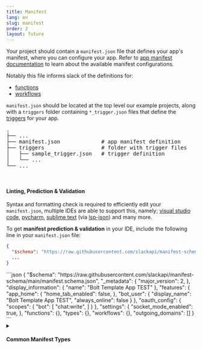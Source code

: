 ```yaml
---
title: Manifest
lang: en
slug: manifest
order: 2
layout: future
---
```



<div class="section-content">

Your project should contain a `manifest.json` file that defines your app's manifest, where you can configure your app.
Refer to <a href="https://api.slack.com/reference/manifests" target="_blank">app manifest documentation</a> to learn
about the available manifest configurations.

Notably this file informs slack of the definitions for:

* [functions](/bolt-python/future/concepts#manifest-functions)
* [workflows](/bolt-python/future/concepts#manifest-workflows)

`manifest.json` should be located at the top level our example projects, along with a `triggers` folder containing
`*_trigger.json` files that define the <a href="https://api.slack.com/future/triggers" target="_blank">triggers</a>
for your app.

<pre class="structure">
.
├── ...
├── manifest.json             # app manifest definition
├── triggers                  # folder with trigger files
│   ├── sample_trigger.json   # trigger definition
│   └── ...
└── ...
</pre>

<br>

#### Linting, Prediction & Validation

Syntax and formatting check is required to efficiently edit your `manifest.json`, multiple IDEs are able to support
this, namely; <a href="https://code.visualstudio.com/docs/languages/json#_mapping-in-the-json" target="_blank">visual studio code</a>, <a href="https://www.jetbrains.com/help/pycharm/json.html#ws_json_schema_add_custom" target="_blank">pycharm</a>, <a href="https://www.sublimetext.com/" target="_blank">sublime text</a> (via <a href="https://packagecontrol.io/packages/LSP-json" target="_blank">lsp-json</a>) and many more.

To get **manifest prediction & validation** in your IDE, include the following line in your `manifest.json` file:

```json
{
  "$schema": "https://raw.githubusercontent.com/slackapi/manifest-schema/main/manifest.schema.json",
  ...
}
```

</div>

<div>
```json
{
  "$schema": "https://raw.githubusercontent.com/slackapi/manifest-schema/main/manifest.schema.json",
  "_metadata": {
    "major_version": 2,
  },
  "display_information": {
    "name": "Bolt Template App TEST"
  },
  "features": {
    "app_home": {
      "home_tab_enabled": false,
    },
    "bot_user": {
      "display_name": "Bolt Template App TEST",
      "always_online": false
    }
  },
  "oauth_config": {
    "scopes": {
      "bot": [
        "chat:write",
      ]
    }
  },
  "settings": {
    "socket_mode_enabled": true,
  },
  "functions": {},
  "types": {},
  "workflows": {},
  "outgoing_domains": []
}
```
</div>

<details id="common-manifest-types" class="secondary-wrapper">

  <summary class="section-head" markdown="0">
    <h4 class="section-head">Common Manifest Types</h4>
  </summary>

<div>
<div class="secondary-content">

<table id="parameters">
  <tr>
    <th><h5>parameters</h5></th>
    <th>object</th>
    <th></th>
  </tr>
  <tr>
    <td><b><code>properties</code></b></td>
    <td><a href="#properties">properties</a></td>
    <td>defines the properties</td>
  </tr>
  <tr>
    <td><b><code>required</code></b></td>
    <td>list[string]</td>
    <td>defines the properties required by the function</td>
  </tr>
</table>

<table id="properties">
  <tr>
    <th><h5>properties</h5></th>
    <th>dictionary</th>
    <th></th>
  </tr>
  <tr>
    <td><b><code>key</code></b></td>
    <td>string</td>
    <td>defines the property name</td>
  </tr>
  <tr>
    <td><b><code>value</code></b></td>
    <td><a href="#property">property</a></td>
    <td>defines the property</td>
  </tr>
</table>

<table id="property">
  <tr>
    <th><h5>property</h5></th>
    <th>object</th>
    <th></th>
  </tr>
  <tr>
    <td><b><code>type</code></b></td>
    <td>string</td>
    <td>defines the property type</td>
  </tr>
  <tr>
    <td><b><code>description</code></b></td>
    <td>string</td>
    <td>defines the property description</td>
  </tr>
</table>
</div>

```json
"$comment": "sample parameters object"
"*_parameters":{
  "properties": {
    "property_0_name": {
      "type": "string",
      "description": "this is my first property"
    },
    "property_1_name": {
      "type": "integer",
      "description": "this is my second property"
    }
  },
  "required": [
    "property_0_name"
  ]
}
```

</div>
</details>
